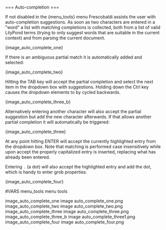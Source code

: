 === Auto-completion ===

If not disabled in the {menu_tools} menu Frescobaldi assists the user with
auto-completion suggestions. As soon as two characters are entered in a
"word" a list with matching completions is collected, both from a list of
valid LilyPond terms (trying to only suggest words that are suitable in the
current context) and from parsing the current document.

{image_auto_complete_one}

If there is an ambiguous partial match it is automatically added and selected:

{image_auto_complete_two}

Hitting the TAB key will accept the partial completion and select the next
item in the dropdown box with suggestions. Holding down the Ctrl key causes
the dropdown elements to by cycled backwards.

{image_auto_complete_three_b}

Alternatively entering another character will also accept the partial suggestion
but add the new character afterwards. If that allows another partial completion
it will automatically be triggered:

{image_auto_complete_three}

At any point hitting ENTER will accept the currently highlighted entry from the
dropdown box. Note that matching is performed case insensitively while upon
accept the properly capitalized entry is inserted, replacing what has already
been entered.

Entering `.` (a dot) will also accept the highlighted entry and add the dot,
which is handy to enter grob properties.

{image_auto_complete_four}

#VARS
menu_tools menu tools

image_auto_complete_one image auto_complete_one.png
image_auto_complete_two image auto_complete_two.png
image_auto_complete_three image auto_complete_three.png
image_auto_complete_three_b image auto_complete_three1.png
image_auto_complete_four image auto_complete_four.png
